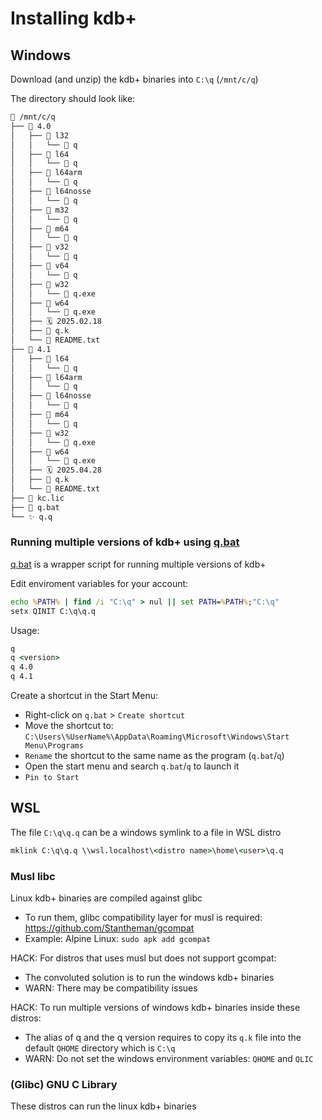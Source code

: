 # Installing kdb+
## Windows
Download (and unzip) the kdb+ binaries into `C:\q` (`/mnt/c/q`)

The directory should look like:
```sh
📁 /mnt/c/q
├── 📁 4.0
│   ├── 📁 l32
│   │   └── 🚀 q
│   ├── 📁 l64
│   │   └── 🚀 q
│   ├── 📁 l64arm
│   │   └── 🚀 q
│   ├── 📁 l64nosse
│   │   └── 🚀 q
│   ├── 📁 m32
│   │   └── 🚀 q
│   ├── 📁 m64
│   │   └── 🚀 q
│   ├── 📁 v32
│   │   └── 🚀 q
│   ├── 📁 v64
│   │   └── 🚀 q
│   ├── 📁 w32
│   │   └── 🚀 q.exe
│   ├── 📁 w64
│   │   └── 🚀 q.exe
│   ├── 🗓️ 2025.02.18
│   ├── 📄 q.k
│   └── 📝 README.txt
├── 📁 4.1
│   ├── 📁 l64
│   │   └── 🚀 q
│   ├── 📁 l64arm
│   │   └── 🚀 q
│   ├── 📁 l64nosse
│   │   └── 🚀 q
│   ├── 📁 m64
│   │   └── 🚀 q
│   ├── 📁 w32
│   │   └── 🚀 q.exe
│   ├── 📁 w64
│   │   └── 🚀 q.exe
│   ├── 🗓️ 2025.04.28
│   ├── 📄 q.k
│   └── 📝 README.txt
├── 🔑 kc.lic
├── 🚀 q.bat
└── ✨ q.q
```

### Running multiple versions of kdb+ using [q.bat](./q.bat)
[q.bat](./q.bat) is a wrapper script for running multiple versions of kdb+

Edit enviroment variables for your account:
```cmd
echo %PATH% | find /i "C:\q" > nul || set PATH=%PATH%;"C:\q"
setx QINIT C:\q\q.q
```

Usage:
```cmd
q
q <version>
q 4.0
q 4.1
```

Create a shortcut in the Start Menu:
- Right-click on `q.bat` > `Create shortcut`
- Move the shortcut to: `C:\Users\%UserName%\AppData\Roaming\Microsoft\Windows\Start Menu\Programs`
- `Rename` the shortcut to the same name as the program (`q.bat`/`q`)
- Open the start menu and search `q.bat`/`q` to launch it
- `Pin to Start`

## WSL
The file `C:\q\q.q` can be a windows symlink to a file in WSL distro
```cmd
mklink C:\q\q.q \\wsl.localhost\<distro name>\home\<user>\q.q
```

### Musl libc
Linux kdb+ binaries are compiled against glibc
- To run them, glibc compatibility layer for musl is required: https://github.com/Stantheman/gcompat
- Example: Alpine Linux: `sudo apk add gcompat`

HACK: For distros that uses musl but does not support gcompat:
- The convoluted solution is to run the windows kdb+ binaries
- WARN: There may be compatibility issues

HACK: To run multiple versions of windows kdb+ binaries inside these distros:
- The alias of q and the q version requires to copy its `q.k` file into the default `QHOME` directory which is `C:\q`
- WARN: Do not set the windows environment variables: `QHOME` and `QLIC`

### (Glibc) GNU C Library
These distros can run the linux kdb+ binaries
